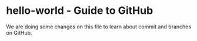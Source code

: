 # hello-world - Guide to GitHub

We are doing some changes on this file to learn about commit and branches on GitHub.
